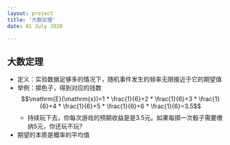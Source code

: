 ```yaml
---
layout: project
title: '大数定理'
date: 01 July 2020

---
```

## 大数定理
- 定义：实验数据足够多的情况下，随机事件发生的频率无限接近于它的期望值
- 举例：掷色子，得到对应的钱数
  $$\mathrm{E}(\mathrm{x})=1 * \frac{1}{6}+2 * \frac{1}{6}+3 * \frac{1}{6}+4 * \frac{1}{6}+5 * \frac{1}{6}+6 * \frac{1}{6}=3.5$$
  - 持续玩下去，你每次游戏的预期收益是是3.5元。如果每掷一次骰子需要缴纳5元，你还玩不玩?
- 期望的本质是概率的平均值






